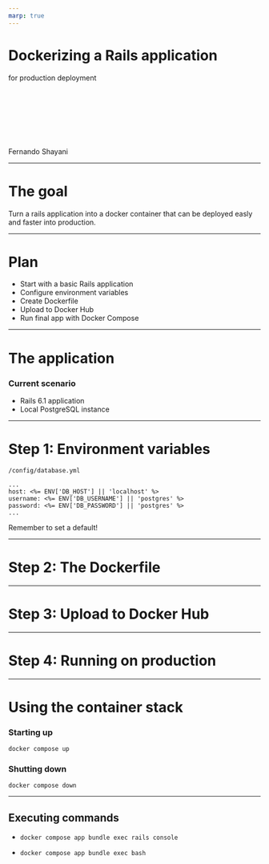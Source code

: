 ```yaml
---
marp: true
---
```

<!--
size: 16:9
theme: gaia
class: gaia
paginate: true
-->

# Dockerizing a Rails application
for production deployment

<br/><br/><br/><br/><br/><br/>

Fernando Shayani

---
# The goal

Turn a rails application into a docker container that can be deployed easly and faster into production.

---

# Plan
- Start with a basic Rails application
- Configure environment variables
- Create Dockerfile
- Upload to Docker Hub
- Run final app with Docker Compose

---

# The application

### Current scenario

- Rails 6.1 application
- Local PostgreSQL instance

---

# Step 1: Environment variables

```
/config/database.yml

...
host: <%= ENV['DB_HOST'] || 'localhost' %>
username: <%= ENV['DB_USERNAME'] || 'postgres' %>
password: <%= ENV['DB_PASSWORD'] || 'postgres' %>
...
```

Remember to set a default!

---
# Step 2: The Dockerfile

---

# Step 3: Upload to Docker Hub

---

# Step 4: Running on production

---

# Using the container stack

### Starting up

```docker compose up```

### Shutting down

```docker compose down```

---

## Executing commands

- ```docker compose app bundle exec rails console```

- ```docker compose app bundle exec bash```
